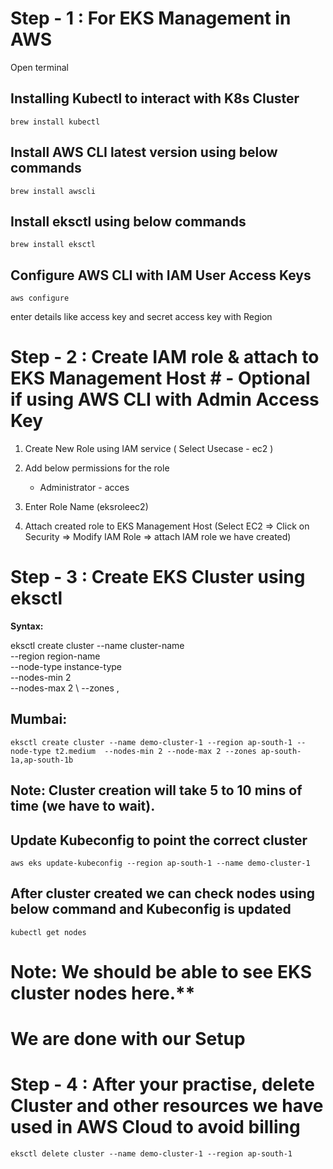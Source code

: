# Step - 1 : For EKS Management in AWS #

Open terminal

## Installing Kubectl to interact with K8s Cluster
```
brew install kubectl
```
## Install AWS CLI latest version using below commands 
```
brew install awscli
```

## Install eksctl using below commands
```
brew install eksctl
```
## Configure AWS CLI with IAM User Access Keys
```
aws configure
```
enter details like access key and secret access key with Region

# Step - 2 : Create IAM role & attach to EKS Management Host # - Optional if using AWS CLI with Admin Access Key

1) Create New Role using IAM service ( Select Usecase - ec2 ) 	
2) Add below permissions for the role <br/>
	- Administrator - acces <br/>
		
3) Enter Role Name (eksroleec2) 
4) Attach created role to EKS Management Host (Select EC2 => Click on Security => Modify IAM Role => attach IAM role we have created) 

# Step - 3 : Create EKS Cluster using eksctl # 
**Syntax:** 

eksctl create cluster --name cluster-name  \
--region region-name \
--node-type instance-type \
--nodes-min 2 \
--nodes-max 2 \ 
--zones <AZ-1>,<AZ-2>

## Mumbai: <br/>
`
eksctl create cluster --name demo-cluster-1 --region ap-south-1 --node-type t2.medium  --nodes-min 2 --node-max 2 --zones ap-south-1a,ap-south-1b
`

## Note: Cluster creation will take 5 to 10 mins of time (we have to wait).

## Update Kubeconfig to point the correct cluster

`
aws eks update-kubeconfig --region ap-south-1 --name demo-cluster-1
`

## After cluster created we can check nodes using below command and Kubeconfig is updated
`
 kubectl get nodes  
`

# Note: We should be able to see EKS cluster nodes here.**

# We are done with our Setup #
	
# Step - 4 : After your practise, delete Cluster and other resources we have used in AWS Cloud to avoid billing #

```
eksctl delete cluster --name demo-cluster-1 --region ap-south-1
```
